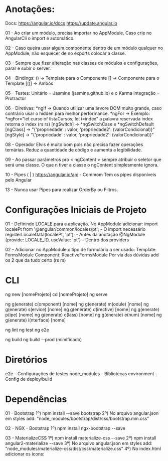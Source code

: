 # Anotações:

Docs: https://angular.io/docs
	  https://update.angular.io

01 - Ao criar um módulo, precisa importar no AppModule. Caso crie no AngularCli 
    o import é automático.

02 - Caso queira usar algum componente dentro de um módulo qualquer 
	no AppModule, não esquecer de no exports colocar a classe.
	
03 - Sempre que fizer alteração nas classes de módulos e configurações,
	parar e subir o server.

04 - Bindings: 
		() -> Template para o Componente 
		[] -> Componente para o Template
		[()] -> Ambos 

05 - Testes:
 	 Unitário   = Jasmine (jasmine.github.io)	e o Karma
	 Integração = Protractor 

06 - Diretivas:
	*ngIf -> Quando utilizar uma árvore DOM muito grande, caso contrário 
			 usar o hidden para melhor performance.
	*ngFor ->  Exemplo: *ngFor="let curso of listaCursos; let i=index" 
	           a palavra reservada index retorna o index (rs rs)
	[ngSwitch] -> *ngSwitchCase e *ngSwitchDefault
	[ngClass] -> "{'propriedade' : valor, 'propriedade2': (valorCondicional)}"
	[ngStyle] -> "{'propriedade' : valor, 'propriedade2': (valorCondicional)}"

08 - Operador Elvis é muito bom pois não precisa fazer operações ternárias.
    Reduz a quantidade de código e aumenta a legibilidade.

09 - Ao passar parâmetros pro < ngContent > sempre atribuir o seletor que será uma 
	classe. O que n tiver a classe o ngContent simplesmente ignora.

10 - Pipes ( | )
	 https://angular.io/api - Commom
	 Tem os pipes disponíveis pelo Angular

13 - Nunca usar Pipes para realizar OrderBy ou Filtros.

# Configurações Iniciais de Projeto

01 - Definindo LOCALE para a aplicação. No AppModule adicionar:
	 import localePt from '@angular/common/locales/pt'; - O import necessário
	 registerLocaleData(localePt, 'pt'); - Antes da anotação @NgModule
	 {provide: LOCALE_ID, useValue: 'pt'} - Dentro dos providers

02 - Adicionar no AppModule o tipo de formulário a ser usado:
		Template: FormsModule
		Component: ReactiveFormsModule
	Por via das dúvidas add os 2 que da tudo certo (rs rs)

# CLI

ng new [nomeProjeto]
cd [nomeProjeto]
ng serve

ng g(enerate) c(omponent) [nome]
ng g(enerate) m(odule) [nome]
ng g(enerate) s(ervice) [nome]
ng g(enerate) d(irective) [nome]
ng g(enerate) p(ipe) [nome]
ng g(enerate) c(lass) [nome]
ng g(enerate) e(num) [nome]
ng g(enerate) i(nterface) [nome]

ng lint
ng test
ng e2e 

ng build 
ng build --prod (mimificado)

# Diretórios

e2e          - Configurações de testes
node_modules - Bibliotecas
environment  - Config de deploy/build

# Dependências

01 - Bootstrap
	1º) npm install --save bootstrap
	2º) No arquivo angular.json em styles add: "node_modules/bootstrap/dist/css/bootstrap.min.css"

02 - NGX - Bootstrap
	1º) npm install ngx-bootstrap --save

03 - MaterializeCSS
	 1º) npm install materialize-css --save
	 2º) npm install angular2-materialize --save
	 3º) No arquivo angular.json em styles add: "node_modules/materialize-css/dist/css/materialize.css"
	 4º) No index.html adicionar os icons: <link href="http://fonts.googleapis.com/icon?family=Material+Icons" rel="stylesheet">